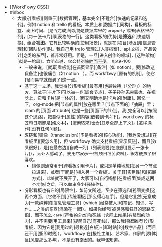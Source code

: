 - [[WorkFlowy CSS]]
- #inbox
    - 大部分[看板][侧重于][数据管理]，基本完全[不适合][快速的记录和迭代]。例如 notion 和 trello 的看板，本质上和[数据库][同构]，看板的标签、截止时间、[是否完成]等功能是数据库里的 property 或者[表格里的列]，[每一张卡片]即[表格的一行]。这类看板的[优势]是**筛选**和[快速切换]、组合**视图**。它有比较明确的[使用场景]，就是在[项目]涉及到[信息管理]和[团队协作]时。我自己用 trello 管理过[人事档案]、api 文档、产品设计[之类的东西]，都非常好用。但是，一旦[进入创作的领域]，[这种架构][就是一坨屎]。文明点说，它会特别[臃肿而不便](https://www.yuque.com/idelem/tools/yy908e)。 #pt9-100
        - 一般来说，[就算]看板能[在首页显示][备注]（如 notion），要[修改这段备注]也很痛苦（如 notion！）。而 workflowy [原有的机制]，使它[轻而易举就做到了]这一点。
        - 基于这一立场，我觉得[分形看板][最有用]也最独特（「分形」）的地方，莫过于[卡片下]可以进一步[嵌套节点]，子子孙孙无穷匮也。在视觉上，它和卡片[是一体的]，[但又明确地是]卡片的[附庸]。回忆一下，org-mode 把[节点的属性]放在哪里？[节点下面的]「抽屉」里；roam 的[页面 attribute] 也是一些[页面下的节点]。我[完全可以][按照这个思路]，把类似于[属性]的内容[嵌套到卡片下]。workflowy 的标签和日期都是[纯文本]，[搜索结果]也会[显示全部上下文]，[这样操作][没有任何问题]。
        - 双链和[镜像（transclusion）]不是看板的[核心功能]，[我也没想过][在看板里][要怎么用]，但 workflowy 确实支持看板[显示反链]，而且[效果很好]，是[在最右边][自成一列]（列表则是[在底部][显示一张卡片]），太让人感动了。我用它展示一些[项目相关资料]，很方便孩子很喜欢。
            - 镜像则通常用于[跨看板引用卡片]，或只是单纯地想[把另一个节点拉进来]，或者[干脆是][植入另一个看板]。关于其[实用性]和[拓展方式]，此处就不展开了，大家可以[自行畅想]在看板里[集成这两个功能]之后，可以做出多少[骚操作]。
        - 分形看板也有它的[局限性]，如前文所述，至少在筛选和[视图变换]这两个方面，[它做不到][传统看板][那么得心应手]。但是它显然[无意成为]一款纯粹的[信息管理工具]（which [经常被人]和笔记、知识、写作……之类的东西[混淆在一起]）。如果你经常[被灵感和狂野的思路支配]，而不怎么 care [严格的分类]和死线（实际上如果[有强烈的动力]，并不需要[用工具来][提醒自己]有死线），那么我[强烈推荐]分形看板，因为它是[我用过的]最接近[白板]+[即时贴]的[数字产品]（而且还不用[撕即时贴]）。workflowy 在[报社主编]、艺术家、作家的[群体]里[风靡那么多年]，不是没有原因的。我早该知道。
